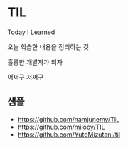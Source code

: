 # TIL

Today I Learned

오늘 학습한 내용을 정리하는 것

훌륭한 개발자가 되자

어쩌구 저쩌구

## 샘플
- https://github.com/namjunemy/TIL
- https://github.com/milooy/TIL
- https://github.com/YutoMizutani/til
